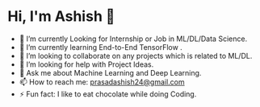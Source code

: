 # Hi, I'm Ashish 👋

<!--
**coolashishpt/coolashishpt** is a ✨ _special_ ✨ repository because its `README.md` (this file) appears on your GitHub profile.
-->

- 🔭 I’m currently Looking for Internship or Job in ML/DL/Data Science.
- 🌱 I’m currently learning End-to-End TensorFlow .
- 👯 I’m looking to collaborate on any projects which is related to ML/DL.
- 🤔 I’m looking for help with Project Ideas.
- 💬 Ask me about Machine Learning and Deep Learning.
- 📫 How to reach me: prasadashish24@gmail.com 
- ⚡ Fun fact: I like to eat chocolate while doing Coding.



